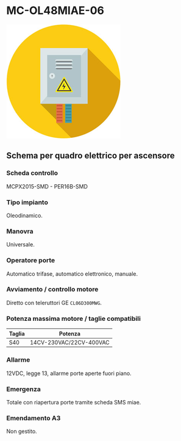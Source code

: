 # MC-OL48MIAE-06
![electric_panel_icon](res/el_icon_4.jpg)
## Schema per quadro elettrico per ascensore

### Scheda controllo
MCPX2015-SMD - PER16B-SMD

### Tipo impianto
Oleodinamico.

### Manovra
Universale.

### Operatore porte
Automatico trifase, automatico elettronico, manuale.

### Avviamento / controllo motore
Diretto con teleruttori GE `CL06D300MWG`.

### Potenza massima motore / taglie compatibili
Taglia|Potenza
---|---
S40|14CV-230VAC/22CV-400VAC

### Allarme
12VDC, legge 13, allarme porte aperte fuori piano.

### Emergenza
Totale con riapertura porte tramite scheda SMS miae.

### Emendamento A3
Non gestito.
